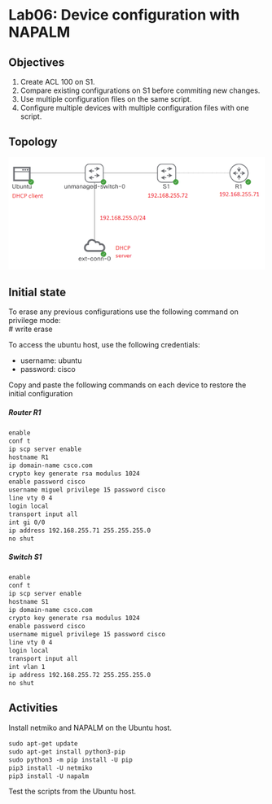 # Lab06: Device configuration with NAPALM   

## Objectives

1. Create ACL 100 on S1.
2. Compare existing configurations on S1 before commiting new changes.
3. Use multiple configuration files on the same script.
4. Configure multiple devices with multiple configuration files with one script.

## Topology

![Topology](/lab06/lab06.PNG)

## Initial state

To erase any previous configurations use the following command on privilege mode:  
\# write erase  

To access the ubuntu host, use the following credentials:
- username: ubuntu
- password: cisco

Copy and paste the following commands on each device to restore the initial configuration

##### Router R1
    enable
    conf t
    ip scp server enable 
    hostname R1
    ip domain-name csco.com
    crypto key generate rsa modulus 1024
    enable password cisco
    username miguel privilege 15 password cisco
    line vty 0 4
    login local
    transport input all
    int gi 0/0
    ip address 192.168.255.71 255.255.255.0
    no shut

##### Switch S1
    enable
    conf t
    ip scp server enable 
    hostname S1
    ip domain-name csco.com
    crypto key generate rsa modulus 1024
    enable password cisco
    username miguel privilege 15 password cisco
    line vty 0 4
    login local
    transport input all
    int vlan 1
    ip address 192.168.255.72 255.255.255.0
    no shut

## Activities
Install netmiko and NAPALM on the Ubuntu host.

    sudo apt-get update
    sudo apt-get install python3-pip
    sudo python3 -m pip install -U pip
    pip3 install -U netmiko
    pip3 install -U napalm
    
Test the scripts from the Ubuntu host.